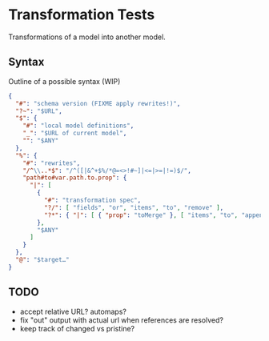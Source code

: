 # Transformation Tests

Transformations of a model into another model.

## Syntax

Outline of a possible syntax (WIP)

```json
{
  "#": "schema version (FIXME apply rewrites!)",
  "?~": "$URL",
  "$": {
    "#": "local model definitions",
    "_": "$URL of current model",
    "": "$ANY"
  },
  "%": {
    "#": "rewrites",
    "/^\\..*$": "/^([|&^+$%/*@=<>!#~]|<=|>=|!=)$/",
    "path#to#var.path.to.prop": {
      "|": [
        {
          "#": "transformation spec",
          "?/": [ "fields", "or", "items", "to", "remove" ],
          "?*": { "|": [ { "prop": "toMerge" }, [ "items", "to", "append" ] ] }
        },
        "$ANY"
      ]
    }
  },
  "@": "$target…"
}
```

## TODO

- accept relative URL? automaps?
- fix "out" output with actual url when references are resolved?
- keep track of changed vs pristine?
